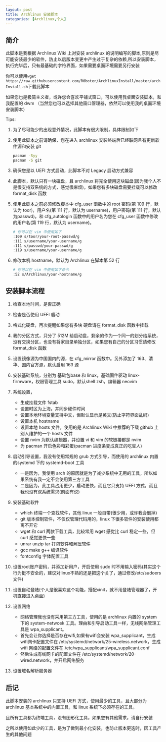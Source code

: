 ```yaml
---
layout: post
title: Archlinux 安装脚本
categories: [Archlinux,个人]
---
```


## 简介

此脚本是我根据 Archlinux Wiki 上对安装 archlinux 的说明编写的脚本,原则是尽可能安装最少的软件，防止以后版本变更中产生过于复杂的依赖,所以安装脚本，执行完毕后，只有最基础的字符界面，如果需要桌面环境需要另行安装

你可以使用`wget https://raw.githubusercontent.com/R0boter/ArchlinuxInstall/master/archInstall.sh`下载此脚本

如果您也是极简主义者，或许您会喜欢平铺式窗口，可以使用我桌面安装脚本，和我配置的 dwm （当然您也可以选择其他窗口管理器，依然可以使用我的桌面环境安装脚本）

Tips: 

1. 为了尽可能少的出现意外情况，此脚本有很大限制，具体限制如下

2. 使用此脚本之前请确保，您在进入 archlinux 安装终端后已经联网且有更新软件源和安装 git

    ```sh
    pacman -Syy
    pacman -S git
    ```

3. 确保您是以 UEFI 方式启动，此脚本不对 Legacy 启动方式兼容

4. 此脚本，默认只有一块磁盘，且 archlinux 将完全使用这块磁盘(因为我个人不是很支持双系统的方式，感觉很麻烦)。如果您有多块磁盘需要挂载可以修改 format_disk 函数

5. 使用此脚本之前必须修改脚本中 cfg_user 函数中的 root 密码(第 109 行，默认为 toor)，用户名(第 111 行，默认为 username)，用户密码(第 111 行，默认为passwd)。和 cfg_autologin 函数中的用户名为您在 cfg_user 函数中修改的用户名(第 119 行，默认为 username)。

    ```sh
    # 你可以在 vim 中使用如下
    :109 s/toor/your-root-passwd/g
    :111 s/username/your-username/g
    :111 s/passwd/your-passwd/g
    :119 s/username/your-username/g
    ```
6. 修改本机 hostname，默认为 Archlinux 在脚本第 52 行
    ```sh
    # 你可以在 vim 中使用如下命令
    :52 s/Archlinux/your-hostname/g
    ```

## 安装脚本流程

1. 检查本地时间，是否正确
2. 检查是否使用 UEFI 启动
3. 格式化硬盘，再次提醒如果您有多块 硬盘请在 format_disk 函数中挂载
4. 我的分区方式，只分了 512M 给启动盘，剩余的作为一个同一的划分给系统，没有交换分区，也没有将家目录单独分区，如果您有自己的分区习惯请修改 format_disk 函数

5. 设置镜像源为中国国内的源，在 cfg_mirror 函数中。另外添加了 163、清华、国内官方源，默认启用 163 源
6. 安装基础系统，分别为 基础包base 和 linux，基础固件驱动 linux-firmware，权限管理工具 sudo，默认shell  zsh，编辑器 neovim
7. 系统设置，
      - 生成挂载文件 fstab
      - 设置时区为上海，并同步硬件时间
      - 设置本地环境变量支持中文，但默认显示是英文(防止字符界面乱码)
      - 设置本机 hostname
      - 设置本地 hosts 文件，使用的是 Archlinux Wiki 中推荐的下载 github 上别人维护的一个 hosts 文件
      - 设置 nvim 为默认编辑器，并设置 vi 和 vim 的软链接都是 nvim
      - 为 pacman 开启色彩和彩蛋(pacman 进度条变成真正的吃豆人)
8. 启动引导设置，我没有使用常规的 grub 方式引导，而使用的 archlinux 内置的systemd 下的 systemd-boot 工具
      - 一是因为，我使用 arch 的原因就是为了减少系统中无用的工具，所以如果系统有我一定不会使用第三方工具
      - 二是因为，此工具占用更少，启动更快，而且它只支持 UEFI 方式，而且我也没有双系统需求(前面有说)
8. 安装基础软件
      - which 终端一个查找软件，其他 linux 一般自带(很少用，或许我会删掉)
      - git 版本控制软件，不仅仅管理代码用的，linux 下很多软件的安装使用都离不开它
      - wget 和 curl 两款下载工具，比较常用 wget 感觉比 curl 稳定一些，但 curl 感觉更快一些
      - unrar unzip tar 打包软件和解压软件
      - gcc make g++ 编译软件
      - fontconfig 字体配置工具
9. 设置root账户密码，并添加新用户，开启使用 sudo 时不用输入密码(其实这个行为挺不安全的，建议对linux不熟的还是把这个关了，通过修改/etc/sudoers 文件)
10. 设置自动登陆(个人是很喜欢这个功能，搭配xinit，就不用登陆管理器了，开机直接进入桌面)
11. 设置网络
      - 网络管理我也没有采用第三方工具，使用的是 archlinux 内置的 system 下的 system-netwoek 工具。理由和引导启动工具一样，无线网络管理工具是 wpa_supplicant。
      - 首先会让你选择是否存在wifi,如果有wifi会安装 wpa_supplicant，生成wifi网卡配置文件在 /etc/systemd/network/25-wireless.network，生成 wifi 网络的配置文件在 /etc/wpa_supplicant/wpa_supplicant.conf
      - 然后生成有线网卡的配置文件在 /etc/systemd/network/20-wired.network，并开启网络服务
12. 设置域名解析服务器

## 后记

此脚本安装的 archlinux 只支持 UEFI 方式，使用最少的工具，且大部分为 archlinux 基本系统中的内置工具，和 linux 系统下必须存在的工具。

且所有工具都为终端工具，没有图形化工具，如果您有其他需求，请自行安装

之所以使用如此少的工具，是为了做到最小化安装，也防止版本更迭时，因工具产生的其他问题
